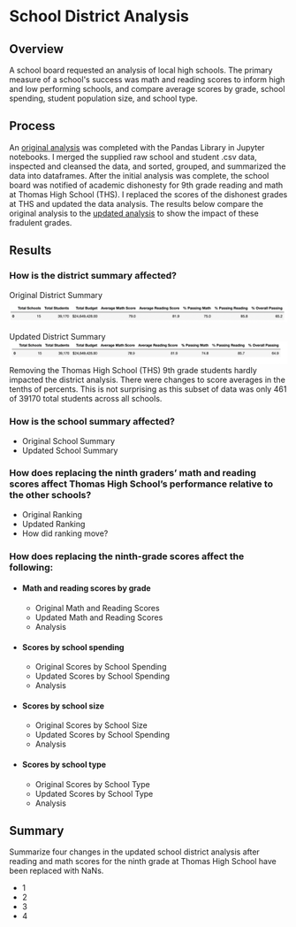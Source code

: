 # School District Analysis

## Overview
A school board requested an analysis of local high schools. The primary measure of a school's success was math and reading scores to inform high and low performing schools, and compare average scores by grade, school spending, student population size, and school type.

## Process
An [original analysis](PyCitySchools.ipynb) was completed with the Pandas Library in Jupyter notebooks. I merged the supplied raw school and student .csv data, inspected and cleansed the data, and sorted, grouped, and summarized the data into dataframes. After the initial analysis was complete, the school board was notified of academic dishonesty for 9th grade reading and math at Thomas High School (THS). I replaced the scores of the dishonest grades at THS and updated the data analysis. The results below compare the original analysis to the [updated analysis](PyCitySchools_Challenge.ipynb) to show the impact of these fradulent grades.

## Results
### How is the district summary affected?
Original District Summary ![Original District Summary](Resources/Images/Original_District_Summary.png)

Updated District Summary ![Updated District Summary](Resources/Images/Updated_District_Summary.png)
Removing the Thomas High School (THS) 9th grade students hardly impacted the district analysis. There were changes to score averages in the tenths of percents. This is not surprising as this subset of data was only 461 of 39170 total students across all schools.
  
### How is the school summary affected?
- Original School Summary
- Updated School Summary

### How does replacing the ninth graders’ math and reading scores affect Thomas High School’s performance relative to the other schools?
- Original Ranking
- Updated Ranking
- How did ranking move?

### How does replacing the ninth-grade scores affect the following:
  - #### Math and reading scores by grade
    - Original Math and Reading Scores
    - Updated Math and Reading Scores
    - Analysis
  - #### Scores by school spending
    - Original Scores by School Spending
    - Updated Scores by School Spending
    - Analysis
  - #### Scores by school size
    - Original Scores by School Size
    - Updated Scores by School Spending
    - Analysis
  - #### Scores by school type
    - Original Scores by School Type
    - Updated Scores by School Type
    - Analysis

## Summary
Summarize four changes in the updated school district analysis after reading and math scores for the ninth grade at Thomas High School have been replaced with NaNs.
- 1
- 2
- 3
- 4

